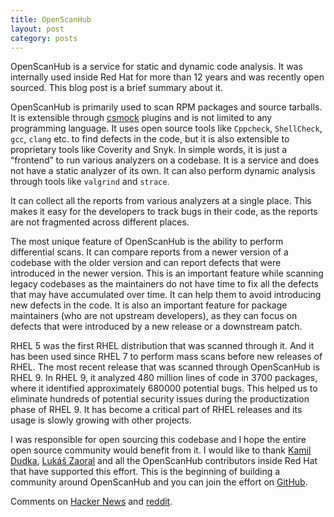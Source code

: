```yaml
---
title: OpenScanHub
layout: post
category: posts
---
```


OpenScanHub is a service for static and dynamic code analysis. It was internally used inside Red Hat for more than 12 years and was recently open sourced. This blog post is a brief summary about it.

OpenScanHub is primarily used to scan RPM packages and source tarballs. It is extensible through [csmock][csmock-github] plugins and is not limited to any programming language. It uses open source tools like `Cppcheck`, `ShellCheck`, `gcc`, `clang` etc. to find defects in the code, but it is also extensible to proprietary tools like Coverity and Snyk. In simple words, it is just a “frontend” to run various analyzers on a codebase. It is a service and does not have a static analyzer of its own. It can also perform dynamic analysis through tools like `valgrind` and `strace`.

It can collect all the reports from various analyzers at a single place. This makes it easy for the developers to track bugs in their code, as the reports are not fragmented across different places.

The most unique feature of OpenScanHub is the ability to perform differential scans. It can compare reports from a newer version of a codebase with the older version and can report defects that were introduced in the newer version. This is an important feature while scanning legacy codebases as the maintainers do not have time to fix all the defects that may have accumulated over time. It can help them to avoid introducing new defects in the code. It is also an important feature for package maintainers (who are not upstream developers), as they can focus on defects that were introduced by a new release or a downstream patch.

RHEL 5 was the first RHEL distribution that was scanned through it. And it has been used since RHEL 7 to perform mass scans before new releases of RHEL. The most recent release that was scanned through OpenScanHub is RHEL 9. In RHEL 9, it analyzed 480 million lines of code in 3700 packages, where it identified approximately 680000 potential bugs. This helped us to eliminate hundreds of potential security issues during the productization phase of RHEL 9. It has become a critical part of RHEL releases and its usage is slowly growing with other projects.

I was responsible for open sourcing this codebase and I hope the entire open source community would benefit from it. I would like to thank [Kamil Dudka][kdudka-github], [Lukáš Zaoral][lzaoral-github] and all the OpenScanHub contributors inside Red Hat that have supported this effort. This is the beginning of building a community around OpenScanHub and you can join the effort on [GitHub][openscanhub-github].

Comments on [Hacker News][hacker-news] and [reddit][reddit].

[csmock-github]: https://github.com/csutils/csmock
[kdudka-github]: https://github.com/kdudka
[lzaoral-github]: https://github.com/lzaoral
[openscanhub-github]: https://github.com/openscanhub/openscanhub
[hacker-news]: https://news.ycombinator.com/item?id=37090555
[reddit]: https://www.reddit.com/r/linux/comments/15odj7v/openscanhub_static_and_dynamic_analysis_as_a/

